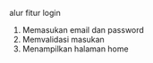 alur fitur login 

1. Memasukan email dan password 
2. Memvalidasi masukan 
3. Menampilkan halaman home
